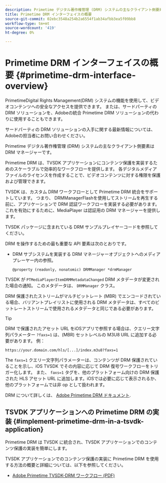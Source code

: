 ```yaml
---
description: Primetime デジタル著作権管理 (DRM) システムの主なクライアント側要素は DRM マネージャーです。
title: Primetime DRM インターフェイスの概要
source-git-commit: 02ebc3548a254b2a6554f1ab34afbb3ea5f09bb8
workflow-type: tm+mt
source-wordcount: '419'
ht-degree: 0%

---
```


# Primetime DRM インターフェイスの概要 {#primetime-drm-interface-overview}

PrimetimeDigital Rights Management(DRM) システムの機能を使用して、ビデオコンテンツへの安全なアクセスを提供できます。 または、サードパーティの DRM ソリューションを、Adobeの統合 Primetime DRM ソリューションの代わりに使用することもできます。

サードパーティの DRM ソリューションの入手に関する最新情報については、Adobeの担当者にお問い合わせください。

Primetime デジタル著作権管理 (DRM) システムの主なクライアント側要素は DRM マネージャーです。

<!--<a id="section_4DD54E085AB345FE9BE00865E56B28DB"></a>-->

Primetime DRM は、TVSDK アプリケーションにコンテンツ保護を実装するためのスケーラブルで効率的なワークフローを提供します。 各デジタルメディアファイルのライセンスを作成することで、ビデオコンテンツに対する権限を保護および管理できます。

TVSDK は、カスタム DRM ワークフローとして Primetime DRM 統合をサポートしています。 つまり、 DRMManagerFlashを使用してストリームを再生する前に、アプリケーションで DRM 認証ワークフローを実装する必要があります。 これを有効にするために、MediaPlayer は認証用の DRM マネージャーを提供します。

TVSDK パッケージに含まれている DRM サンプルプレイヤーコードを参照してください。

DRM を操作するための最も重要な API 要素は次のとおりです。

* DRM サブシステムを実装する DRM マネージャーオブジェクトへのメディアプレーヤー内の参照。

  ```
  @property (readonly, nonatomic) DRMManager *drmManager
  ```

<!--<a id="section_F986DB1EDD6F44CD8E57419CCA0921E8"></a>-->

TVSDK が `PTMediaPlayerItemDRMMetadataChanged` DRM メタデータが変更された場合の通知。 このメタデータは、 `DRMManager` クラス。

<!--<a id="section_223DCF63BAB6438792A85352A79044CC"></a>-->

DRM 保護されたストリームがマルチビットレート (MBR) でエンコードされている場合、バリアントプレイリストに使用される DRM メタデータは、すべてのビットレートストリームで使用されるメタデータと同じである必要があります。

>[!TIP]
>
>DRM で保護されたアセット URL をiOSアプリで参照する場合は、クエリー文字列パラメーター `?faxs=1` は、(MBR) セットレベルの M3U8 URL に追加する必要があります。 例：
>
>```
>https://your.domain.com/hls/[...]/index.m3u8?faxs=1
>```
>
>The `faxs=1` クエリー文字列パラメーターは、コンテンツが DRM 保護されていることを示し、iOS TVSDK でその内容に応じて DRM 復号ワークフローをトリガー化します。 また、 `faxs=1` タグを、他のプラットフォーム向けの DRM 保護された HLS アセット URL に追加します。iOSでは必要に応じて表示されるか、他のプラットフォームでは非 op として扱われます。

<!--<a id="section_F58941D68EB94A5EBD1C7454D2A1B17A"></a>-->

DRM について詳しくは、 [Adobe Primetime DRM ドキュメント](https://help.adobe.com/en_US/primetime/drm).

## TSVDK アプリケーションへの Primetime DRM の実装 {#implement-primetime-drm-in-a-tsvdk-application}

Primetime DRM は TVSDK に統合され、TVSDK アプリケーションでのコンテンツ保護の実装を簡単にします。

TVSDK アプリケーションでのコンテンツ保護の実装に Primetime DRM を使用する方法の概要と詳細については、以下を参照してください。

* [Adobe Primetime TVSDK-DRM ワークフロー (PDF)](https://helpx.adobe.com/content/dam/help/en/primetime/drm/drm_tvsdk_drm_workflow.pdf)
